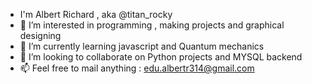 - I'm Albert Richard , aka @titan_rocky 
- 👀 I’m interested in programming , making projects and graphical designing
- 🌱 I’m currently learning javascript and Quantum mechanics
- 💞️ I’m looking to collaborate on Python projects and MYSQL backend
- 📫 Feel free to mail anything : edu.albertr314@gmail.com

<!---
titan-rocky/titan-rocky is a ✨ special ✨ repository because its `README.md` (this file) appears on your GitHub profile.
You can click the Preview link to take a look at your changes.
--->
